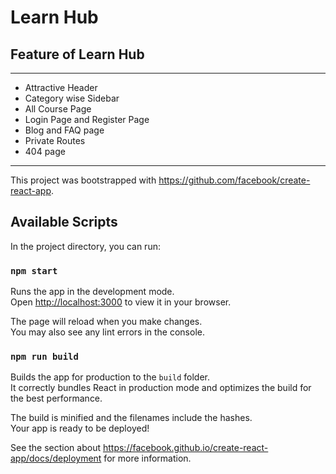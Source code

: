 # Learn Hub

## Feature of Learn Hub

---

- Attractive Header
- Category wise Sidebar
- All Course Page
- Login Page and Register Page
- Blog and FAQ page
- Private Routes
- 404 page

---

This project was bootstrapped with https://github.com/facebook/create-react-app.

## Available Scripts

In the project directory, you can run:

### `npm start`

Runs the app in the development mode.\
Open [http://localhost:3000](http://localhost:3000) to view it in your browser.

The page will reload when you make changes.\
You may also see any lint errors in the console.

### `npm run build`

Builds the app for production to the `build` folder.\
It correctly bundles React in production mode and optimizes the build for the best performance.

The build is minified and the filenames include the hashes.\
Your app is ready to be deployed!

See the section about https://facebook.github.io/create-react-app/docs/deployment for more information.
